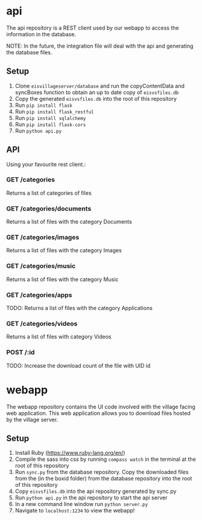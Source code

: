 # api
The api repository is a REST client used by our webapp to access the information in the database.

NOTE: In the future, the integration file will deal with the api and generating the database files.

## Setup
1. Clone `eisvillageserver/database` and run the copyContentData and syncBoxes function to obtain an up to date copy of `eisvsfiles.db`
2. Copy the generated `eisvsfiles.db` into the root of this repository
3. Run `pip install flask`
4. Run `pip install flask_restful`
5. Run `pip install sqlalchemy`
6. Run `pip install flask-cors`
7. Run `python api.py`

## API
Using your favourite rest client.:
### GET /categories
Returns a list of categories of files
### GET /categories/documents
Returns a list of files with the category Documents
### GET /categories/images
Returns a list of files with the category Images
### GET /categories/music
Returns a list of files with the category Music
### GET /categories/apps
TODO: Returns a list of files with the category Applications
### GET /categories/videos
Returns a list of files with category Videos
### POST /:id
TODO: Increase the download count of the file with UID id

# webapp
The webapp repository contains the UI code involved with the village facing web application. This web application allows you to download files hosted by the village server.

## Setup
1. Install Ruby (https://www.ruby-lang.org/en/)
2. Compile the sass into css by running `compass watch` in the terminal at the root of this repository
3. Run `sync.py` from the database repository. Copy the downloaded files from the (in the boxid folder) from the database repository into the root of this repository
4. Copy `eisvsfiles.db` into the api repository generated by sync.py
5. Run `python api.py` in the api repository to start the api server
6. In a new command line window run `python server.py`
7. Navigate to `localhost:1234` to view the webapp!
